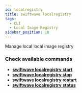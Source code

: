 ```yaml
---
id: localregistry
title: swiftwave localregistry
tags:
  - CLI
  - Local Image Registry
sidebar_position: 10
---
```


Manage local local image registry

### Check available commands
- [**swiftwave localregistry start**](./start)
- [**swiftwave localregistry stop**](./stop)
- [**swiftwave localregistry restart**](./restart)
- [**swiftwave localregistry status**](./status)